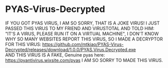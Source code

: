 # PYAS-Virus-Decrypted

IF YOU GOT PYAS VIRUS, I AM SO SORRY, THAT IS A JOKE VIRUS! I JUST PASSED THIS VIRUS TO MY FRIEND AND VIRUSTOTAL AND TOLD HIM: "IT'S A VIRUS, PLEASE RUN IT ON A VIRTUAL MACHINE", I DON'T KNOW WHY SO MANY WEBSITES REPORT THIS VIRUS, SO I MADE A DECRYPTOR FOR THIS VIRUS: https://github.com/mtkiao/PYAS-Virus-Decrypted/releases/download/1.0.0/PYAS.Virus.Decrypted.exe  
AND THIS VIRUS IS A FAKE, Genuine pyas here: https://pyantivirus.wixsite.com/pyas
I AM SO SORRY TO MADE THIS VIRUS.

